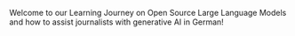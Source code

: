 Welcome to our Learning Journey on Open Source Large Language Models and how to assist journalists with generative AI in German!
